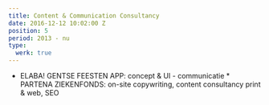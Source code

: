 ```yaml
---
title: Content & Communication Consultancy
date: 2016-12-12 10:02:00 Z
position: 5
period: 2013 - nu
type:
  werk: true
---
```


* ELABA! GENTSE FEESTEN APP: concept & UI - communicatie * PARTENA ZIEKENFONDS: on-site copywriting, content consultancy print & web, SEO
